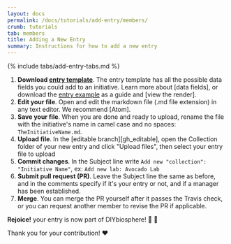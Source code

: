 ```yaml
---
layout: docs
permalink: /docs/tutorials/add-entry/members/
crumb: tutorials
tab: members
title: Adding a New Entry
summary: Instructions for how to add a new entry
---
```


{% include tabs/add-entry-tabs.md %}

1. **Download <a class="noelink" href="https://raw.githubusercontent.com/DIYbiosphere/sphere/master/docs/EntryTemplate.md" download>entry template</a>**. The entry template has all the possible data fields you could add to an initiative. Learn more about [data fields], or download the <a class="noelink" href="https://raw.githubusercontent.com/DIYbiosphere/sphere/master/docs/EntryExample.md" download>entry example</a> as a guide and [view the render].
2. **Edit your file**. Open and edit the markdown file (.md file extension) in any text editor. We recommend [Atom].
3. **Save your file**. When you are done and ready to upload, rename the file with the initiative's name in camel case and no spaces: `TheInitiativeName.md`.
4. **Upload file**. In the [editable branch][gh_editable], open the Collection folder of your new entry and click "Upload files", then select your entry file to upload
5. **Commit changes**. In the Subject line write `Add new "collection": "Initiative Name"`, ex: `Add new lab: Avocado Lab`
6. **Submit pull request (PR)**. Leave the Subject line the same as before, and in the comments specify if it's your entry or not, and if a manager has been established.
7. **Merge**. You can merge the PR yourself after it passes the Travis check, or you can request another member to revise the PR if applicable.

**Rejoice!** your entry is now part of DIYbiosphere! :clap: :clap:

Thank you for your contribution! :heart:
